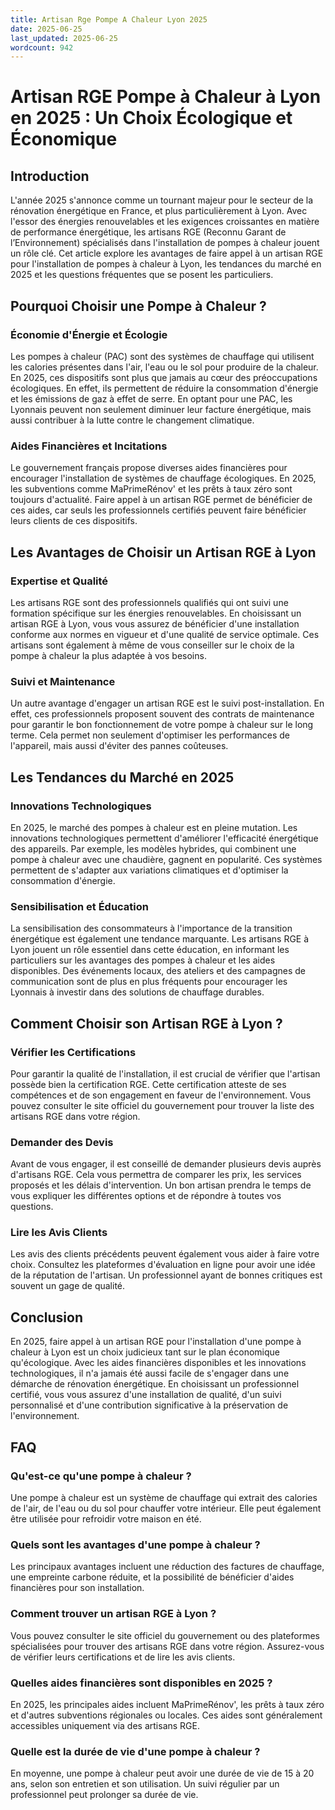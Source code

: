 ```yaml
---
title: Artisan Rge Pompe A Chaleur Lyon 2025
date: 2025-06-25
last_updated: 2025-06-25
wordcount: 942
---
```


# Artisan RGE Pompe à Chaleur à Lyon en 2025 : Un Choix Écologique et Économique

## Introduction

L'année 2025 s'annonce comme un tournant majeur pour le secteur de la rénovation énergétique en France, et plus particulièrement à Lyon. Avec l'essor des énergies renouvelables et les exigences croissantes en matière de performance énergétique, les artisans RGE (Reconnu Garant de l’Environnement) spécialisés dans l'installation de pompes à chaleur jouent un rôle clé. Cet article explore les avantages de faire appel à un artisan RGE pour l'installation de pompes à chaleur à Lyon, les tendances du marché en 2025 et les questions fréquentes que se posent les particuliers.

## Pourquoi Choisir une Pompe à Chaleur ?

### Économie d'Énergie et Écologie

Les pompes à chaleur (PAC) sont des systèmes de chauffage qui utilisent les calories présentes dans l'air, l'eau ou le sol pour produire de la chaleur. En 2025, ces dispositifs sont plus que jamais au cœur des préoccupations écologiques. En effet, ils permettent de réduire la consommation d'énergie et les émissions de gaz à effet de serre. En optant pour une PAC, les Lyonnais peuvent non seulement diminuer leur facture énergétique, mais aussi contribuer à la lutte contre le changement climatique.

### Aides Financières et Incitations

Le gouvernement français propose diverses aides financières pour encourager l'installation de systèmes de chauffage écologiques. En 2025, les subventions comme MaPrimeRénov' et les prêts à taux zéro sont toujours d'actualité. Faire appel à un artisan RGE permet de bénéficier de ces aides, car seuls les professionnels certifiés peuvent faire bénéficier leurs clients de ces dispositifs.

## Les Avantages de Choisir un Artisan RGE à Lyon

### Expertise et Qualité

Les artisans RGE sont des professionnels qualifiés qui ont suivi une formation spécifique sur les énergies renouvelables. En choisissant un artisan RGE à Lyon, vous vous assurez de bénéficier d'une installation conforme aux normes en vigueur et d'une qualité de service optimale. Ces artisans sont également à même de vous conseiller sur le choix de la pompe à chaleur la plus adaptée à vos besoins.

### Suivi et Maintenance

Un autre avantage d'engager un artisan RGE est le suivi post-installation. En effet, ces professionnels proposent souvent des contrats de maintenance pour garantir le bon fonctionnement de votre pompe à chaleur sur le long terme. Cela permet non seulement d'optimiser les performances de l'appareil, mais aussi d'éviter des pannes coûteuses.

## Les Tendances du Marché en 2025

### Innovations Technologiques

En 2025, le marché des pompes à chaleur est en pleine mutation. Les innovations technologiques permettent d'améliorer l'efficacité énergétique des appareils. Par exemple, les modèles hybrides, qui combinent une pompe à chaleur avec une chaudière, gagnent en popularité. Ces systèmes permettent de s'adapter aux variations climatiques et d'optimiser la consommation d'énergie.

### Sensibilisation et Éducation

La sensibilisation des consommateurs à l'importance de la transition énergétique est également une tendance marquante. Les artisans RGE à Lyon jouent un rôle essentiel dans cette éducation, en informant les particuliers sur les avantages des pompes à chaleur et les aides disponibles. Des événements locaux, des ateliers et des campagnes de communication sont de plus en plus fréquents pour encourager les Lyonnais à investir dans des solutions de chauffage durables.

## Comment Choisir son Artisan RGE à Lyon ?

### Vérifier les Certifications

Pour garantir la qualité de l'installation, il est crucial de vérifier que l'artisan possède bien la certification RGE. Cette certification atteste de ses compétences et de son engagement en faveur de l'environnement. Vous pouvez consulter le site officiel du gouvernement pour trouver la liste des artisans RGE dans votre région.

### Demander des Devis

Avant de vous engager, il est conseillé de demander plusieurs devis auprès d'artisans RGE. Cela vous permettra de comparer les prix, les services proposés et les délais d'intervention. Un bon artisan prendra le temps de vous expliquer les différentes options et de répondre à toutes vos questions.

### Lire les Avis Clients

Les avis des clients précédents peuvent également vous aider à faire votre choix. Consultez les plateformes d'évaluation en ligne pour avoir une idée de la réputation de l'artisan. Un professionnel ayant de bonnes critiques est souvent un gage de qualité.

## Conclusion

En 2025, faire appel à un artisan RGE pour l'installation d'une pompe à chaleur à Lyon est un choix judicieux tant sur le plan économique qu'écologique. Avec les aides financières disponibles et les innovations technologiques, il n'a jamais été aussi facile de s'engager dans une démarche de rénovation énergétique. En choisissant un professionnel certifié, vous vous assurez d'une installation de qualité, d'un suivi personnalisé et d'une contribution significative à la préservation de l'environnement.

## FAQ

### Qu'est-ce qu'une pompe à chaleur ?

Une pompe à chaleur est un système de chauffage qui extrait des calories de l'air, de l'eau ou du sol pour chauffer votre intérieur. Elle peut également être utilisée pour refroidir votre maison en été.

### Quels sont les avantages d'une pompe à chaleur ?

Les principaux avantages incluent une réduction des factures de chauffage, une empreinte carbone réduite, et la possibilité de bénéficier d'aides financières pour son installation.

### Comment trouver un artisan RGE à Lyon ?

Vous pouvez consulter le site officiel du gouvernement ou des plateformes spécialisées pour trouver des artisans RGE dans votre région. Assurez-vous de vérifier leurs certifications et de lire les avis clients.

### Quelles aides financières sont disponibles en 2025 ?

En 2025, les principales aides incluent MaPrimeRénov', les prêts à taux zéro et d'autres subventions régionales ou locales. Ces aides sont généralement accessibles uniquement via des artisans RGE.

### Quelle est la durée de vie d'une pompe à chaleur ?

En moyenne, une pompe à chaleur peut avoir une durée de vie de 15 à 20 ans, selon son entretien et son utilisation. Un suivi régulier par un professionnel peut prolonger sa durée de vie.